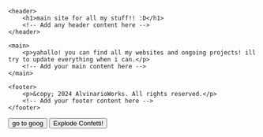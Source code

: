 <html lang="en">
<head>
    <meta charset="UTF-8">
    <meta name="viewport" content="width=device-width, initial-scale=1.0">
    <title>main site for all my stuff!! :D</title>
    <!-- You can add additional meta tags, stylesheets, or scripts in the head section -->
</head>
<body>

    <header>
        <h1>main site for all my stuff!! :D</h1>
        <!-- Add any header content here -->
    </header>

    <main>
        <p>yahallo! you can find all my websites and ongoing projects! ill try to update everything when i can.</p>
        <!-- Add your main content here -->
    </main>

    <footer>
        <p>&copy; 2024 AlvinarioWorks. All rights reserved.</p>
        <!-- Add your footer content here -->
    </footer>

</body>
</html>

<html lang="en">
<head>
    <meta charset="UTF-8">
    <meta name="viewport" content="width=device-width, initial-scale=1.0">
    <title>clcik here to go to goog!1!!</title>
</head>
<body>
    <button onclick="window.location.href = 'https://www.google.com';">go to goog</button>
</body>
</html>

<!DOCTYPE html>
<html lang="en">
<head>
    <meta charset="UTF-8">
    <meta name="viewport" content="width=device-width, initial-scale=1.0">
    <title>Confetti Example</title>
</head>
<body>
    <canvas id="confettiCanvas"></canvas>
    <button onclick="confetti.start('confettiCanvas')">Explode Confetti!</button>
    <script src="confetti.js"></script> <!-- Include the confetti library -->
</body>
</html>
